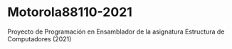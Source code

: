 # Motorola88110-2021
Proyecto de Programación en Ensamblador de la asignatura Estructura de Computadores (2021)
